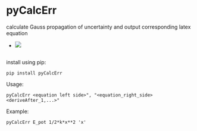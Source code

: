 # pyCalcErr
calculate Gauss propagation of uncertainty and output corresponding latex equation

- <img src="https://latex.codecogs.com/gif.latex?s_f%20=%20\sqrt{%20\left(\frac{\partial%20f}{\partial%20x}\right)^2%20s_x^2%20+%20\left(\frac{\partial%20f}{\partial%20y}%20\right)^2%20s_y^2%20+%20\left(\frac{\partial%20f}{\partial%20z}%20\right)^2%20s_z^2%20+%20\cdots}" /> 

<math>s_f = \sqrt{ \left(\frac{\partial f}{\partial x}\right)^2 s_x^2 + \left(\frac{\partial f}{\partial y} \right)^2 s_y^2 + \left(\frac{\partial f}{\partial z} \right)^2 s_z^2 + \cdots}</math>

install using pip:

```
pip install pyCalcErr
```
Usage:
```
pyCalcErr <equation left side>", "<equation_right_side> <deriveAfter_1,...>"
```

Example: 
```
pyCalcErr E_pot 1/2*k*x**2 'x'
```
